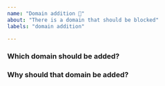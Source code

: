 ```yaml
---
name: "Domain addition 📝"
about: "There is a domain that should be blocked"
labels: "domain addition"

---
```


### Which domain should be added?

### Why should that domain be added?
